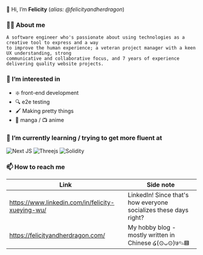 
👋 Hi, I’m **Felicity** (*alias: @felicityandherdragon*)

### 🕵️‍♀️ About me
```
A software engineer who's passionate about using technologies as a creative tool to express and a way
to improve the human experience; a veteran project manager with a keen UX understanding, strong
communicative and collaborative focus, and 7 years of experience delivering quality website projects.
```

### 👀 I’m interested in
- ❇️ front-end development
- 🔍 e2e testing
- 🖌️ Making pretty things
- 📖 manga / 📺 anime

### 🌱 I’m currently learning / trying to get more fluent at
![Next JS](https://img.shields.io/badge/Next-black?style=for-the-badge&logo=next.js&logoColor=white)
![Threejs](https://img.shields.io/badge/threejs-black?style=for-the-badge&logo=three.js&logoColor=white)
![Solidity](https://img.shields.io/badge/Solidity-%23363636.svg?style=for-the-badge&logo=solidity&logoColor=white)

### 📫 How to reach me
| Link | Side note |
| ----------- | ----------- |
| https://www.linkedin.com/in/felicity-xueying-wu/ | LinkedIn! Since that's how everyone socializes these days right? |
| https://felicityandherdragon.com/ | My hobby blog - mostly written in Chinese ໒(⊙ᴗ⊙)७✎▤ |


<!---
felicityandherdragon/felicityandherdragon is a ✨ special ✨ repository because its `README.md` (this file) appears on your GitHub profile.
You can click the Preview link to take a look at your changes.
--->
